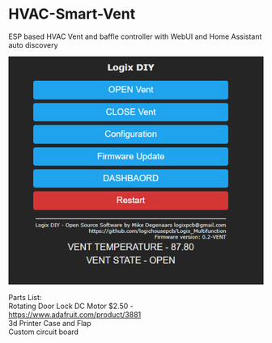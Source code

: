 # HVAC-Smart-Vent
ESP based HVAC Vent and baffle controller with WebUI and Home Assistant auto discovery

![GitHub Logo](https://github.com/logichousepcb/HVAC-Smart-Vent/blob/main/Vent_Firmware.PNG)

Parts List:<br>
Rotating Door Lock DC Motor $2.50 - https://www.adafruit.com/product/3881<br>
3d Printer Case and Flap<br>
Custom circuit board<br>

